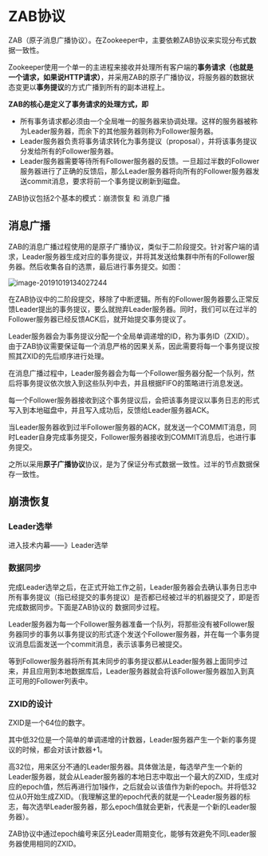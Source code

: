 # ZAB协议

ZAB（原子消息广播协议）。在Zookeeper中，主要依赖ZAB协议来实现分布式数据一致性。

Zookeeper使用一个单一的主进程来接收并处理所有客户端的**事务请求（也就是一个请求，如果说HTTP请求）**，并采用ZAB的原子广播协议，将服务器的数据状态变更以**事务提议**的方式广播到所有的副本进程上。



**ZAB的核心是定义了事务请求的处理方式，即**

- 所有事务请求都必须由一个全局唯一的服务器来协调处理。这样的服务器被称为Leader服务器，而余下的其他服务器则称为Follower服务器。
- Leader服务器负责将事务请求转化为事务提议（proposal），并将该事务提议分发给所有的Follower服务器。
- Leader服务器需要等待所有Follower服务器的反馈。一旦超过半数的Follower服务器进行了正确的反馈后，那么Leader服务器将向所有的Follower服务器发送commit消息，要求将前一个事务提议刷新到磁盘。



ZAB协议包括2个基本的模式：崩溃恢复 和 消息广播



## 消息广播

ZAB的消息广播过程使用的是原子广播协议，类似于二阶段提交。针对客户端的请求，Leader服务器生成对应的事务提议，并将其发送给集群中所有的Follower服务器。然后收集各自的选票，最后进行事务提交。如图：

![image-20191019134027244](https://tva1.sinaimg.cn/large/006y8mN6gy1g83gfickamj318y0fsn31.jpg)

在ZAB协议中的二阶段提交，移除了中断逻辑。所有的Follower服务器要么正常反馈Leader提出的事务提议，要么就抛弃Leader服务器。同时，我们可以在过半的Follower服务器已经反馈ACK后，就开始提交事务提议了。

Leader服务器会为事务提议分配一个全局单调递增的ID，称为事务ID（ZXID）。由于ZAB协议需要保证每一个消息严格的因果关系，因此需要将每一个事务提议按照其ZXID的先后顺序进行处理。

在消息广播过程中，Leader服务器会为每一个Follower服务器分配一个队列，然后将事务提议依次放入到这些队列中去，并且根据FIFO的策略进行消息发送。

每一个Follower服务器接收到这个事务提议后，会把该事务提议以事务日志的形式写入到本地磁盘中，并且写入成功后，反馈给Leader服务器ACK。

当Leader服务器收到过半Follower服务器的ACK，就发送一个COMMIT消息，同时Leader自身完成事务提交，Follower服务器接收到COMMIT消息后，也进行事务提交。

之所以采用**原子广播协议**协议，是为了保证分布式数据一致性。过半的节点数据保存一致性。





## 崩溃恢复



### Leader选举

进入技术内幕——》Leader选举



### 数据同步

完成Leader选举之后，在正式开始工作之前，Leader服务器会去确认事务日志中所有事务提议（指已经提交的事务提议）是否都已经被过半的机器提交了，即是否完成数据同步。下面是ZAB协议的 数据同步过程。

Leader服务器为每一个Follower服务器准备一个队列，将那些没有被Follower服务器同步的事务以事务提议的形式逐个发送个Follower服务器，并在每一个事务提议消息后面发送一个commit消息，表示该事务已被提交。

等到Follower服务器将所有其未同步的事务提议都从Leader服务器上面同步过来，并且应用到本地数据库后，Leader服务器就会将该Follower服务器加入到真正可用的Follower列表中。



### ZXID的设计

ZXID是一个64位的数字。

其中低32位是一个简单的单调递增的计数器，Leader服务器产生一个新的事务提议的时候，都会对该计数器+1。

高32位，用来区分不通的Leader服务器。具体做法是，每选举产生一个新的Leader服务器，就会从Leader服务器的本地日志中取出一个最大的ZXID，生成对应的epoch值，然后再进行加1操作，之后就会以该值作为新的epoch。并将低32位从0开始生成ZXID。（我理解这里的epoch代表的就是一个Leader服务器的标志，每次选举Leader服务器，那么epoch值就会更新，代表是一个新的Leader服务器）。

ZAB协议中通过epoch编号来区分Leader周期变化，能够有效避免不同Leader服务器使用相同的ZXID。